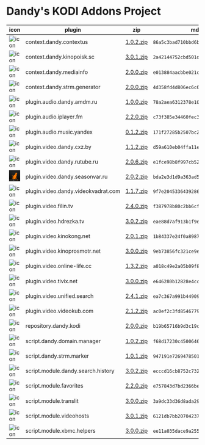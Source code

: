 # Dandy's KODI Addons Project
|icon|plugin|zip|md5|
|---|---|---|---|
|![icon](addons/zip/context.dandy.contextus/icon.png?raw=true)|context.dandy.contextus|[1.0.2.zip](addons/zip/context.dandy.contextus/context.dandy.contextus-1.0.2.zip)|`86a5c3bad710bbd6bb413bbeb73e056a`|
|![icon](addons/zip/context.dandy.kinopoisk.sc/icon.png?raw=true)|context.dandy.kinopoisk.sc|[3.0.1.zip](addons/zip/context.dandy.kinopoisk.sc/context.dandy.kinopoisk.sc-3.0.1.zip)|`2a42144752cbd501d988f7de1afee79f`|
|![icon](addons/zip/context.dandy.mediainfo/icon.png?raw=true)|context.dandy.mediainfo|[2.0.0.zip](addons/zip/context.dandy.mediainfo/context.dandy.mediainfo-2.0.0.zip)|`e013884aacbbe021c8c4539caf2172fb`|
|![icon](addons/zip/context.dandy.strm.generator/icon.png?raw=true)|context.dandy.strm.generator|[2.0.0.zip](addons/zip/context.dandy.strm.generator/context.dandy.strm.generator-2.0.0.zip)|`4d358fd4d806ec6c64e4fbbaa3396a32`|
|![icon](addons/zip/plugin.audio.dandy.amdm.ru/icon.png?raw=true)|plugin.audio.dandy.amdm.ru|[1.0.0.zip](addons/zip/plugin.audio.dandy.amdm.ru/plugin.audio.dandy.amdm.ru-1.0.0.zip)|`78a2aea6312378e1082c7cb57218d255`|
|![icon](addons/zip/plugin.audio.iplayer.fm/icon.png?raw=true)|plugin.audio.iplayer.fm|[2.2.0.zip](addons/zip/plugin.audio.iplayer.fm/plugin.audio.iplayer.fm-2.2.0.zip)|`c73f385e34460fec36148343c75199e9`|
|![icon](addons/zip/plugin.audio.music.yandex/icon.png?raw=true)|plugin.audio.music.yandex|[0.1.2.zip](addons/zip/plugin.audio.music.yandex/plugin.audio.music.yandex-0.1.2.zip)|`171f27285b2507bc264079fa0cff0eae`|
|![icon](addons/zip/plugin.video.dandy.cxz.by/icon.png?raw=true)|plugin.video.dandy.cxz.by|[1.1.2.zip](addons/zip/plugin.video.dandy.cxz.by/plugin.video.dandy.cxz.by-1.1.2.zip)|`d59a610eb04ffa11e7260dac66f22be9`|
|![icon](addons/zip/plugin.video.dandy.rutube.ru/icon.png?raw=true)|plugin.video.dandy.rutube.ru|[2.0.6.zip](addons/zip/plugin.video.dandy.rutube.ru/plugin.video.dandy.rutube.ru-2.0.6.zip)|`e1fce98b8f997cb524341578d13a28f9`|
|![icon](addons/zip/plugin.video.dandy.seasonvar.ru/icon.png?raw=true)|plugin.video.dandy.seasonvar.ru|[2.0.2.zip](addons/zip/plugin.video.dandy.seasonvar.ru/plugin.video.dandy.seasonvar.ru-2.0.2.zip)|`bda2e3d1d9a363ad5d38197b74ac2360`|
|![icon](addons/zip/plugin.video.dandy.videokvadrat.com/icon.png?raw=true)|plugin.video.dandy.videokvadrat.com|[1.1.7.zip](addons/zip/plugin.video.dandy.videokvadrat.com/plugin.video.dandy.videokvadrat.com-1.1.7.zip)|`9f7e20453364392865426fd4be456cf1`|
|![icon](addons/zip/plugin.video.filin.tv/icon.png?raw=true)|plugin.video.filin.tv|[2.4.0.zip](addons/zip/plugin.video.filin.tv/plugin.video.filin.tv-2.4.0.zip)|`f387978b80c2bb6cfefa4ee59a4a041a`|
|![icon](addons/zip/plugin.video.hdrezka.tv/icon.png?raw=true)|plugin.video.hdrezka.tv|[3.0.2.zip](addons/zip/plugin.video.hdrezka.tv/plugin.video.hdrezka.tv-3.0.2.zip)|`eae88d7af913b1f9e8d14b6dcdc1cc4c`|
|![icon](addons/zip/plugin.video.kinokong.net/icon.png?raw=true)|plugin.video.kinokong.net|[2.0.1.zip](addons/zip/plugin.video.kinokong.net/plugin.video.kinokong.net-2.0.1.zip)|`1b84337e24f0a898725a8a2e51602dc4`|
|![icon](addons/zip/plugin.video.kinoprosmotr.net/icon.png?raw=true)|plugin.video.kinoprosmotr.net|[3.0.0.zip](addons/zip/plugin.video.kinoprosmotr.net/plugin.video.kinoprosmotr.net-3.0.0.zip)|`9eb73856fc321ce9e9337914e219212a`|
|![icon](addons/zip/plugin.video.online-life.cc/icon.png?raw=true)|plugin.video.online-life.cc|[1.3.2.zip](addons/zip/plugin.video.online-life.cc/plugin.video.online-life.cc-1.3.2.zip)|`a018c49e2a05b09f8012107af7ec888c`|
|![icon](addons/zip/plugin.video.tivix.net/icon.png?raw=true)|plugin.video.tivix.net|[3.0.0.zip](addons/zip/plugin.video.tivix.net/plugin.video.tivix.net-3.0.0.zip)|`e646280b12828e4cc6331f425623dd36`|
|![icon](addons/zip/plugin.video.unified.search/icon.png?raw=true)|plugin.video.unified.search|[2.4.1.zip](addons/zip/plugin.video.unified.search/plugin.video.unified.search-2.4.1.zip)|`ea7c367a991b4490914010d9c8859267`|
|![icon](addons/zip/plugin.video.videokub.com/icon.png?raw=true)|plugin.video.videokub.com|[2.1.2.zip](addons/zip/plugin.video.videokub.com/plugin.video.videokub.com-2.1.2.zip)|`ac0ef2c3fd8546779d20edfdcf049c00`|
|![icon](addons/zip/repository.dandy.kodi/icon.png?raw=true)|repository.dandy.kodi|[2.0.0.zip](addons/zip/repository.dandy.kodi/repository.dandy.kodi-2.0.0.zip)|`b19b65716b9d3c19c59f09178678c8d0`|
|![icon](addons/zip/script.dandy.domain.manager/icon.png?raw=true)|script.dandy.domain.manager|[1.0.2.zip](addons/zip/script.dandy.domain.manager/script.dandy.domain.manager-1.0.2.zip)|`f68d17230c45006469039c440639a773`|
|![icon](addons/zip/script.dandy.strm.marker/icon.png?raw=true)|script.dandy.strm.marker|[1.0.1.zip](addons/zip/script.dandy.strm.marker/script.dandy.strm.marker-1.0.1.zip)|`947191e726947850129513609fa669f9`|
|![icon](addons/zip/script.module.dandy.search.history/icon.png?raw=true)|script.module.dandy.search.history|[3.0.2.zip](addons/zip/script.module.dandy.search.history/script.module.dandy.search.history-3.0.2.zip)|`ecccd16cb8752c73229ecd61e79ddf54`|
|![icon](addons/zip/script.module.favorites/icon.png?raw=true)|script.module.favorites|[2.2.0.zip](addons/zip/script.module.favorites/script.module.favorites-2.2.0.zip)|`e757843d7bd2366beeb4b8993201dbb1`|
|![icon](addons/zip/script.module.translit/icon.png?raw=true)|script.module.translit|[3.0.0.zip](addons/zip/script.module.translit/script.module.translit-3.0.0.zip)|`3a9dc33d36d8ada2908e56336dbf2cb9`|
|![icon](addons/zip/script.module.videohosts/icon.png?raw=true)|script.module.videohosts|[3.0.1.zip](addons/zip/script.module.videohosts/script.module.videohosts-3.0.1.zip)|`6121db7bb207042373e394c8b15afa5f`|
|![icon](addons/zip/script.module.xbmc.helpers/icon.png?raw=true)|script.module.xbmc.helpers|[3.0.0.zip](addons/zip/script.module.xbmc.helpers/script.module.xbmc.helpers-3.0.0.zip)|`ee11a035dace9a2552c2eacafd5d2dc6`|
